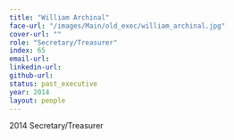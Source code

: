 ```yaml
---
title: "William Archinal"
face-url: "/images/Main/old_exec/william_archinal.jpg"
cover-url: ""
role: "Secretary/Treasurer"
index: 65
email-url:
linkedin-url:
github-url:
status: past_executive
year: 2014
layout: people
---
```

2014 Secretary/Treasurer
